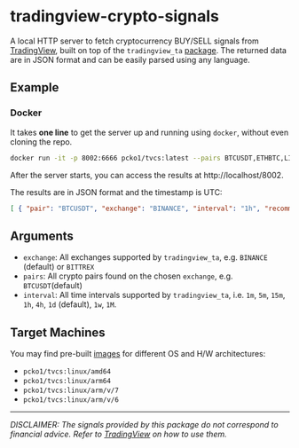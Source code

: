 # tradingview-crypto-signals
A local HTTP server to fetch cryptocurrency BUY/SELL signals from [TradingView](http://tradingview.com/), built on top of the `tradingview_ta` [package](https://github.com/deathlyface/python-tradingview-ta). The returned data are in JSON format and can be easily parsed using any language.

## Example

### Docker

It takes **one line** to get the server up and running using `docker`, without even cloning the repo.

```bash
docker run -it -p 8002:6666 pcko1/tvcs:latest --pairs BTCUSDT,ETHBTC,LINKUSDT --interval 1h --exchange BINANCE
```

After the server starts, you can access the results at http://localhost/8002. 

The results are in JSON format and the timestamp is UTC:

```json
[ { "pair": "BTCUSDT", "exchange": "BINANCE", "interval": "1h", "recommendation": "BUY", "votes": { "buy": 16, "sell": 3, "neutral": 9 }, "timestamp": 1611006994 }, { "pair": "ETHBTC", "exchange": "BINANCE", "interval": "1h", "recommendation": "BUY", "votes": { "buy": 13, "sell": 6, "neutral": 9 }, "timestamp": 1611006994 }, { "pair": "LINKUSDT", "exchange": "BINANCE", "interval": "1h", "recommendation": "SELL", "votes": { "buy": 10, "sell": 9, "neutral": 9 }, "timestamp": 1611006995 } ]
```


## Arguments

- `exchange`: All exchanges supported by `tradingview_ta`, e.g. `BINANCE` (default) or `BITTREX`
- `pairs`: All crypto pairs found on the chosen `exchange`, e.g. `BTCUSDT`(default)
- `interval`: All time intervals supported by `tradingview_ta`, i.e. `1m`, `5m`, `15m`, `1h`, `4h`, `1d` (default), `1w`, `1M`.

## Target Machines
You may find pre-built [images](https://hub.docker.com/repository/docker/pcko1/tvcs) for different OS and H/W architectures:

- `pcko1/tvcs:linux/amd64`
- `pcko1/tvcs:linux/arm64` 
- `pcko1/tvcs:linux/arm/v/7`
- `pcko1/tvcs:linux/arm/v/6`

___

*DISCLAIMER: The signals provided by this package do not correspond to financial advice. Refer to [TradingView](http://tradingview.com/) on how to use them.*
